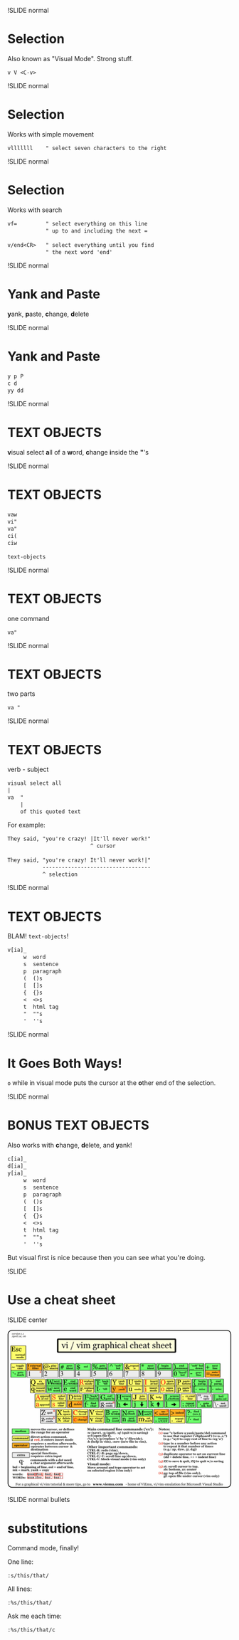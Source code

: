!SLIDE normal
# Selection

Also known as "Visual Mode". Strong stuff.

    v V <C-v>

!SLIDE normal
# Selection

Works with simple movement

    vlllllll    " select seven characters to the right

!SLIDE normal
# Selection

Works with search

    vf=         " select everything on this line
                " up to and including the next =

    v/end<CR>   " select everything until you find
                " the next word 'end'

!SLIDE normal
# Yank and Paste

**y**ank, **p**aste, **c**hange, **d**elete

!SLIDE  normal
# Yank and Paste

    y p P
    c d
    yy dd

!SLIDE normal
# TEXT OBJECTS

**v**isual select **a**ll of a **w**ord, **c**hange **i**nside the **"**'s

!SLIDE normal
# TEXT OBJECTS

    vaw
    vi"
    va"
    ci(
    ciw

`text-objects`

!SLIDE normal
# TEXT OBJECTS

one command

    va"

!SLIDE normal
# TEXT OBJECTS

two parts

    va "

!SLIDE normal
# TEXT OBJECTS

verb - subject

    visual select all
    |
    va  "
        |
        of this quoted text

For example:

    They said, "you're crazy! |It'll never work!"
                              ^ cursor

    They said, "you're crazy! It'll never work!|"
               ----------------------------------
               ^ selection

!SLIDE normal
# TEXT OBJECTS

BLAM! `text-objects`!

    v[ia]_
         w  word
         s  sentence
         p  paragraph
         (  ()s
         [  []s
         {  {}s
         <  <>s
         t  html tag
         "  ""s
         '  ''s

!SLIDE normal
# It Goes Both Ways!

`o` while in visual mode puts the cursor at the **o**ther end of the selection.

!SLIDE normal
# **BONUS** TEXT OBJECTS

Also works with **c**hange, **d**elete, and **y**ank!

    c[ia]_
    d[ia]_
    y[ia]_
         w  word
         s  sentence
         p  paragraph
         (  ()s
         [  []s
         {  {}s
         <  <>s
         t  html tag
         "  ""s
         '  ''s

But visual first is nice because then you can see what you're doing.

!SLIDE
# Use a cheat sheet

!SLIDE center

![cheat sheet](vi-vim-cheat-sheet.gif)

!SLIDE normal bullets
# **s**ubstitutions

Command mode, finally!

One line:

    :s/this/that/

All lines:

    :%s/this/that/

Ask me each time:

    :%s/this/that/c
